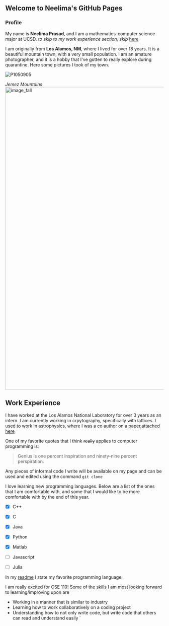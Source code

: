 ## Welcome to Neelima's GitHub Pages



### Profile

My name is **Neelima Prasad**, and I am a mathematics-computer science major at UCSD. *to skip to my work experience section, skip* [here](https://github.com/neelimagprasad/cse_110/blob/gh-pages/index.md#work-experience)

I am originally from **Los Alamos, NM**, where I lived for over 18 years. It is a beautiful mountain town, with a very small population. I am an amature photographer, and it is a hobby that I've gotten to really explore during quarantine. Here some pictures I took of my town. 


![P1050905](https://user-images.githubusercontent.com/50184924/103735007-5a1fcc00-4faa-11eb-9766-f7a092cb9e0b.jpg)

*Jemez Mountains*
<img width="963" alt="image_fall" src="https://user-images.githubusercontent.com/50184924/103735256-e29e6c80-4faa-11eb-8645-ca78eb2979f6.png">

## Work Experience
I have worked at the Los Alamos National Laboratory for over 3 years as an intern. I am currently working in crpytography, specifically with lattices. I used to work in astrophysics, where I was a co author on a paper,attached [here](https://academic.oup.com/mnras/article/485/1/203/5315803/)

One of my favorite quotes that I think ~~really~~ applies to computer programming is: 

> Genius is one percent inspiration and ninety-nine percent perspiration.

Any pieces of informal code I write will be available on my page and can be used and edited using the command `git clone`

I love learning new programming languages. Below are a list of the ones that I am comfortable with, and some that I would like to be more comfortable with by the end of this year. 

- [x] C++
- [x] C
- [x] Java
- [x] Python
- [x] Matlab
- [ ] Javascript
- [ ] Julia


In my [readme](https://github.com/neelimagprasad/cse_110/blob/another-read-me/README.md) I state my favorite programming language. 

I am really excited for CSE 110! Some of the skills I am most looking forward to learning/improving upon are
- Working in a manner that is similar to industry
- Learning how to work collaboratively on a coding project 
- Understanding how to not only write code, but write code that others can read and understand easily
`
